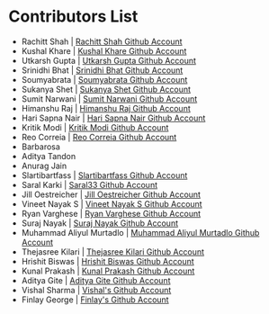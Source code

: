 # Contributors List

- Rachitt Shah | [Rachitt Shah Github Account](https://github.com/godslayer201)
- Kushal Khare | [Kushal Khare Github Account](https://github.com/kushal-khare-official)
- Utkarsh Gupta | [Utkarsh Gupta Github Account](https://github.com/luciusUTKARSH)
- Srinidhi Bhat | [Srinidhi Bhat Github Account](https://github.com/srinidhibhat45)
- Soumyabrata | [Soumyabrata Github Account](https://github.com/sb2356-iiitr)
- Sukanya Shet | [Sukanya Shet Github Account](https://github.com/sukanya-shet)
- Sumit Narwani | [Sumit Narwani Github Account](https://github.com/Sumit-Narwani)
- Himanshu Raj | [Himanshu Raj Github Account](https://github.com/himanshuraj18)
- Hari Sapna Nair | [Hari Sapna Nair Github Account](https://github.com/Sapna2001)
- Kritik Modi | [Kritik Modi Github Account](https://github.com/kritikmodi)
- Reo Correia | [Reo Correia Github Account](https://github.com/ReoCorreia)
- Barbarosa
- Aditya Tandon
- Anurag Jain
- Slartibartfass | [Slartibartfass Github Account](https://github.com/slartibartfass)
- Saral Karki | [Saral33 Github Account](https://github.com/saral33)
- Jill Oestreicher | [Jill Oestreicher Github Account](https://github.com/jilloestreicher)
- Vineet Nayak S | [Vineet Nayak S Github Account](https://github.com/vineetnayak777)
- Ryan Varghese | [Ryan Varghese Github Account](https://github.com/ryanvarghese)
- Suraj Nayak | [Suraj Nayak Github Account](https://github.com/suraj789098)
- Muhammad Aliyul Murtadlo | [Muhammad Aliyul Murtadlo Github Account](https://github.com/mmdiyul)
- Thejasree Kilari | [Thejasree Kilari Github Account](https://github.com/ThejasreeKilari)
- Hrishit Biswas | [Hrishit Biswas Github Account](https://github.com/Artistic18)
- Kunal Prakash | [Kunal Prakash Github Account](https://github.com/kunalprakash1309)
- Aditya Gite | [Aditya Gite Github Account](https://github.com/aditya-gite-04)
- Vishal Sharma | [Vishal's Github Account](https://github.com/Str4nge)
- Finlay George | [Finlay's Github Account](https://github.com/Finbob12)
